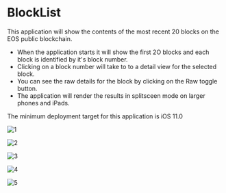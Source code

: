 # BlockList

This application will show the contents of the most recent 20 blocks on the EOS public blockchain.

- When the application starts it will show the first 2O blocks and each block is identified by it's block number.
- Clicking on a block number will take to to a detail view for the selected block.
- You can see the raw details for the block by clicking on the Raw toggle button.
- The application will render the results in splitsceen mode on larger phones and iPads.

The minimum deployment target for this application is iOS 11.0

![1](https://user-images.githubusercontent.com/1455808/48818307-b8c95380-ed18-11e8-87cb-f6b9289bb8c8.png)

![2](https://user-images.githubusercontent.com/1455808/48818347-eadab580-ed18-11e8-8bdf-1a01e888fa42.png)

![3](https://user-images.githubusercontent.com/1455808/48818350-ef06d300-ed18-11e8-836a-37ec42cb22f6.png)

![4](https://user-images.githubusercontent.com/1455808/48818353-f29a5a00-ed18-11e8-9888-f24a3f82341e.png)

![5](https://user-images.githubusercontent.com/1455808/48818356-f75f0e00-ed18-11e8-881d-62352deddc1c.png)




